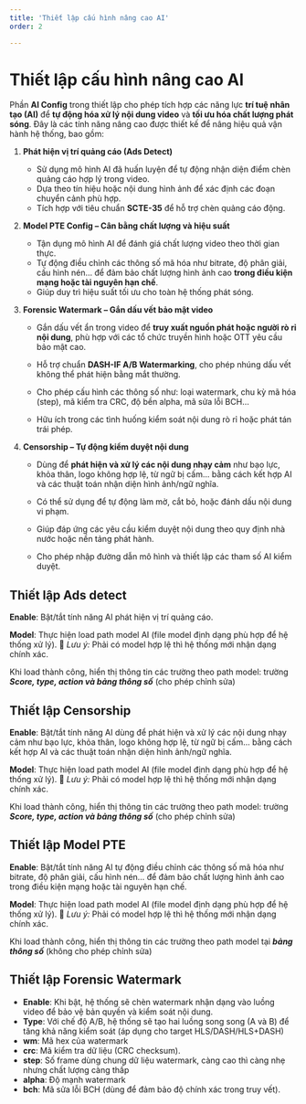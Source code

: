 ```yaml
---
title: 'Thiết lập cấu hình nâng cao AI'
order: 2

---
```


# Thiết lập cấu hình nâng cao AI

Phần **AI Config** trong thiết lập cho phép tích hợp các năng lực **trí tuệ nhân tạo (AI)** để **tự động hóa xử lý nội dung video** và **tối ưu hóa chất lượng phát sóng**. Đây là các tính năng nâng cao được thiết kế để nâng hiệu quả vận hành hệ thống, bao gồm:

1. **Phát hiện vị trí quảng cáo (Ads Detect)**

   - Sử dụng mô hình AI đã huấn luyện để tự động nhận diện điểm chèn quảng cáo hợp lý trong video.
   - Dựa theo tín hiệu hoặc nội dung hình ảnh để xác định các đoạn chuyển cảnh phù hợp.
   - Tích hợp với tiêu chuẩn **SCTE-35** để hỗ trợ chèn quảng cáo động.

2. **Model PTE Config – Cân bằng chất lượng và hiệu suất**

   - Tận dụng mô hình AI để đánh giá chất lượng video theo thời gian thực.
   - Tự động điều chỉnh các thông số mã hóa như bitrate, độ phân giải, cấu hình nén… để đảm bảo chất lượng hình ảnh cao **trong điều kiện mạng hoặc tài nguyên hạn chế**.
   - Giúp duy trì hiệu suất tối ưu cho toàn hệ thống phát sóng.

3. **Forensic Watermark – Gắn dấu vết bảo mật video**

   - Gắn dấu vết ẩn trong video để **truy xuất nguồn phát hoặc người rò rỉ nội dung**, phù hợp với các tổ chức truyền hình hoặc OTT yêu cầu bảo mật cao.

   - Hỗ trợ chuẩn **DASH-IF A/B Watermarking**, cho phép nhúng dấu vết không thể phát hiện bằng mắt thường.
   - Cho phép cấu hình các thông số như: loại watermark, chu kỳ mã hóa (step), mã kiểm tra CRC, độ bền alpha, mã sửa lỗi BCH…
   - Hữu ích trong các tình huống kiểm soát nội dung rò rỉ hoặc phát tán trái phép.

4. **Censorship – Tự động kiểm duyệt nội dung**

   - Dùng để **phát hiện và xử lý các nội dung nhạy cảm** như bạo lực, khỏa thân, logo không hợp lệ, từ ngữ bị cấm... bằng cách kết hợp AI và các thuật toán nhận diện hình ảnh/ngữ nghĩa.

   - Có thể sử dụng để tự động làm mờ, cắt bỏ, hoặc đánh dấu nội dung vi phạm.
   - Giúp đáp ứng các yêu cầu kiểm duyệt nội dung theo quy định nhà nước hoặc nền tảng phát hành.
   - Cho phép nhập đường dẫn mô hình và thiết lập các tham số AI kiểm duyệt.

##  Thiết lập Ads detect 

**Enable**: Bật/tắt tính năng AI phát hiện vị trí quảng cáo.

**Model**: Thực hiện load path model AI (file model định dạng phù hợp để hệ thống xử lý).
 📌 *Lưu ý:* Phải có model hợp lệ thì hệ thống mới nhận dạng chính xác.

Khi load thành công, hiển thị thông tin các trường theo path model: trường ***Score, type, action và bảng thông số*** (cho phép chỉnh sửa)

##  Thiết lập Censorship

**Enable**: Bật/tắt tính năng AI dùng để phát hiện và xử lý các nội dung nhạy cảm như bạo lực, khỏa thân, logo không hợp lệ, từ ngữ bị cấm... bằng cách kết hợp AI và các thuật toán nhận diện hình ảnh/ngữ nghĩa.

**Model**: Thực hiện load path model AI (file model định dạng phù hợp để hệ thống xử lý).
 📌 *Lưu ý:* Phải có model hợp lệ thì hệ thống mới nhận dạng chính xác.

Khi load thành công, hiển thị thông tin các trường theo path model: trường ***Score, type, action và bảng thông số*** (cho phép chỉnh sửa)

## Thiết lập Model PTE

**Enable**: Bật/tắt tính năng AI tự động điều chỉnh các thông số mã hóa như bitrate, độ phân giải, cấu hình nén… để đảm bảo chất lượng hình ảnh cao trong điều kiện mạng hoặc tài nguyên hạn chế.

**Model**: Thực hiện load path model AI (file model định dạng phù hợp để hệ thống xử lý).
 📌 *Lưu ý:* Phải có model hợp lệ thì hệ thống mới nhận dạng chính xác.

Khi load thành công, hiển thị thông tin các trường theo path model tại ***bảng thông số*** (không cho phép chỉnh sửa)

## Thiết lập Forensic Watermark

- **Enable**: Khi bật, hệ thống sẽ chèn watermark nhận dạng vào luồng video để bảo vệ bản quyền và kiểm soát nội dung.
- **Type**: Với chế độ A/B, hệ thống sẽ tạo hai luồng song song (A và B) để tăng khả năng kiểm soát (áp dụng cho target HLS/DASH/HLS+DASH)
- **wm**: Mã hex của watermark
- **crc**: Mã kiểm tra dữ liệu (CRC checksum).
- **step**: Số frame dùng chung dữ liệu watermark, càng cao thì càng nhẹ nhưng chất lượng càng thấp
- **alpha**: Độ mạnh watermark
- **bch**: Mã sửa lỗi BCH (dùng để đảm bảo độ chính xác trong truy vết).
